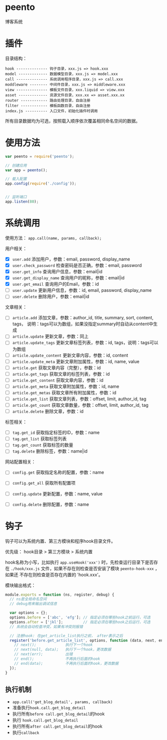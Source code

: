 peento
======

博客系统


插件
=====

目录结构：

```
hook -------------- 钩子目录，xxx.js => hook.xxx
model ------------- 数据模型目录，xxx.js => model.xxx
call -------------- 系统调用程序目录，xxx.js => call.xxx
moddleware -------- 中间件目录，xxx.js => middleware.xxx
view -------------- 模板文件目录，xxx.liquid => view.xxx
asset ------------- 资源文件目录，xxx.xx => asset.xxx.xx
router ------------ 路由处理目录，自由注册
filter ------------ 模板函数目录，自由注册
index.js ---------- 入口文件，初始化插件时调用
```

所有目录数据均为可选，按照载入顺序依次覆盖相同命名空间的数据。



使用方法
========

```JavaScript
var peento = require('peento');

// 创建应用
var app = peento();

// 载入配置
app.config(require('./config'));


// 监听端口
app.listen(80);
```

系统调用
=======

使用方法： `app.call(name, params, callback);`

用户相关：

- [x] `user.add` 添加用户，参数：email, password, display_name
- [x] `user.check_password` 检查密码是否正确，参数：email, password
- [x] `user.get_info` 查询用户信息，参数：email|id
- [x] `user.get_display_name` 查询用户的昵称，参数：email|id
- [x] `user.get_email` 查询用户的Email，参数：id
- [ ] `user.update` 更新用户信息，参数：id, email, password, display_name
- [ ] `user.delete` 删除用户，参数：email|id

文章相关：

- [ ] `article.add` 添加文章，参数：author_id, title, summary, sort, content, tags，
说明：tags可以为数组，如果没指定summary时自动从content中生成
- [ ] `article.update` 更新文章，参数：同上
- [ ] `article.update_tags` 更新文章标签列表，参数：id, tags，说明：tags可以为数组
- [ ] `article.update_content` 更新文章内容，参数：id, content
- [ ] `article.update_meta` 更新文章附加属性，参数：id, name, value
- [ ] `article.get` 获取文章内容（完整），参数：id
- [ ] `article.get_tags` 获取文章的标签列表，参数：id
- [ ] `article.get_content` 获取文章内容，参数：id
- [ ] `article.get_meta` 获取文章附加属性，参数：id, name
- [ ] `article.get_metas` 获取文章所有附加属性，参数：id
- [ ] `article.get_list` 获取文章列表，参数：offset, limit, author_id, tag
- [ ] `article.get_count` 获取文章数量，参数：offset, limit, author_id, tag
- [ ] `article.delete` 删除文章，参数：id

标签相关：

- [ ] `tag.get_id` 获取指定标签的ID，参数：name
- [ ] `tag.get_list` 获取标签列表
- [ ] `tag.get_count` 获取标签的数量
- [ ] `tag.delete` 删除标签，参数：name|id

网站配置相关：

- [ ] `config.get` 获取指定名称的配置，参数：name
- [ ] `config.get_all` 获取所有配置项
- [ ] `config.update` 更新配置，参数：name, value
- [ ] `config.delete` 删除配置，参数：name


钩子
=====

钩子可以为系统内置、第三方模块和程序hook目录文件。

优先级： hook目录 > 第三方模块 > 系统内置

hook名称为小写，比如执行 `app.useHook('xxx')` 时，先检查运行目录下是否存在
`./hook/xxx.js` 文件，如果不存在则检查是否安装了模块 `peento-hook-xxx` ，如果还
不存在则检查是否存在内置的 'hook.xxx'。

模块输出格式：

```JavaScript
module.exports = function (ns, register, debug) {
  // ns是全局命名空间
  // debug用来输出调试信息

  var options = {};
  options.before = ['abc', 'efg']; // 指定必须在哪些hook之前运行，可选
  options.after = ['jkl'];         // 指定必须在哪些hook之后运行，可选
  // 系统会自动检查冲突，如果有冲突则报错

  // 注册hook: 在get_article_list执行之前， after表示之后
  register('before.get_article_list', options, function (data, next, end) {
    // next();             执行下一个hook
    // next(null, data);   执行下一个hook，更改数据
    // next(err);          出错
    // end();              不再执行后面的hook
    // end(data);          不再执行后面的hook，更改数据
  });
}
```

## 执行机制

+ `app.call('get_blog_detail', params, callback)`
+ 准备执行`hook.call.get_blog_detail`
+ 执行所有`before call.get_blog_detail`的hook
+ 执行 `hook.call.get_blog_detail`
+ 执行所有`after call.get_blog_detail`的hook
+ 执行`callback`


